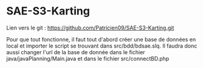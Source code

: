 # SAE-S3-Karting

Lien vers le git : https://github.com/Patricien09/SAE-S3-Karting.git

Pour que tout fonctionne, il faut tout d'abord créer une base de données en local et importer le script se trouvant dans src/bdd/bdsae.slq. Il faudra donc aussi changer l'url de la base de donnée dans le fichier java/javaPlanning/Main.java et dans le fichier src/connectBD.php